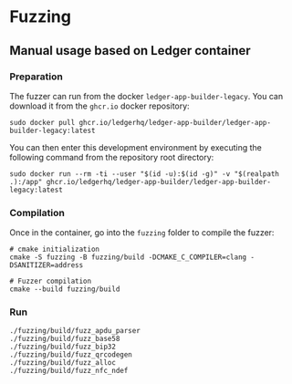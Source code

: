 # Fuzzing

## Manual usage based on Ledger container

### Preparation

The fuzzer can run from the docker `ledger-app-builder-legacy`. You can download it from the `ghcr.io` docker repository:

```console
sudo docker pull ghcr.io/ledgerhq/ledger-app-builder/ledger-app-builder-legacy:latest
```

You can then enter this development environment by executing the following command from the repository root directory:

```console
sudo docker run --rm -ti --user "$(id -u):$(id -g)" -v "$(realpath .):/app" ghcr.io/ledgerhq/ledger-app-builder/ledger-app-builder-legacy:latest
```

### Compilation

Once in the container, go into the `fuzzing` folder to compile the fuzzer:

```console
# cmake initialization
cmake -S fuzzing -B fuzzing/build -DCMAKE_C_COMPILER=clang -DSANITIZER=address

# Fuzzer compilation
cmake --build fuzzing/build
```

### Run

```console
./fuzzing/build/fuzz_apdu_parser
./fuzzing/build/fuzz_base58
./fuzzing/build/fuzz_bip32
./fuzzing/build/fuzz_qrcodegen
./fuzzing/build/fuzz_alloc
./fuzzing/build/fuzz_nfc_ndef
```
